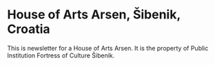 # House of Arts Arsen, Šibenik, Croatia

This is newsletter for a House of Arts Arsen. It is the property of Public Institution Fortress of Culture Šibenik.
